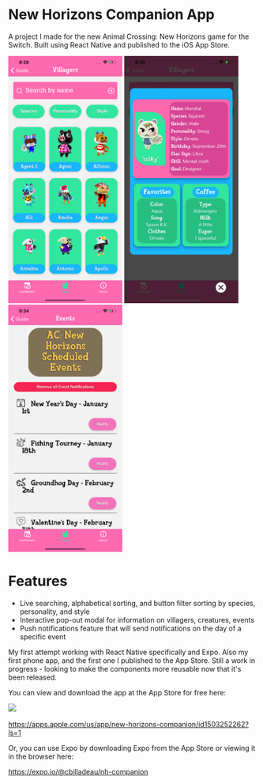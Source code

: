# New Horizons Companion App

A project I made for the new Animal Crossing: New Horizons game for the Switch. Built using React Native and published to the iOS App Store.

<img src="https://github.com/crbilladeau/hostedmedia/blob/master/Simulator%20Screen%20Shot%20-%20iPhone%2011%20Pro%20Max%20-%202020-03-22%20at%2020.29.43.png" height="500"> <img src="https://github.com/crbilladeau/hostedmedia/blob/master/Simulator%20Screen%20Shot%20-%20iPhone%2011%20Pro%20Max%20-%202020-03-22%20at%2020.29.57.png" height="500"> <img src="https://github.com/crbilladeau/hostedmedia/blob/master/Simulator%20Screen%20Shot%20-%20iPhone%2011%20Pro%20Max%20-%202020-03-22%20at%2020.34.41.png" height="500">

# Features

- Live searching, alphabetical sorting, and button filter sorting by species, personality, and style
- Interactive pop-out modal for information on villagers, creatures, events
- Push notifications feature that will send notifications on the day of a specific event

My first attempt working with React Native specifically and Expo. Also my first phone app, and the first one I published to the App Store. Still a work in progress - looking to make the components more reusable now that it's been released.

You can view and download the app at the App Store for free here: 

<img src="https://i.ya-webdesign.com/images/how-to-download-a-png-image-3.png" height="100">

https://apps.apple.com/us/app/new-horizons-companion/id1503252262?ls=1

Or, you can use Expo by downloading Expo from the App Store or viewing it in the browser here:

https://expo.io/@cbilladeau/nh-companion

